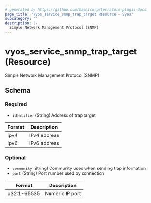 ```yaml
---
# generated by https://github.com/hashicorp/terraform-plugin-docs
page_title: "vyos_service_snmp_trap_target Resource - vyos"
subcategory: ""
description: |-
  Simple Network Management Protocol (SNMP)
---
```


# vyos_service_snmp_trap_target (Resource)

Simple Network Management Protocol (SNMP)



<!-- schema generated by tfplugindocs -->
## Schema

### Required

- `identifier` (String) Address of trap target

|  Format  |  Description  |
|----------|---------------|
|  ipv4  |  IPv4 address  |
|  ipv6  |  IPv6 address  |

### Optional

- `community` (String) Community used when sending trap information
- `port` (String) Port number used by connection

|  Format  |  Description  |
|----------|---------------|
|  u32:1-65535  |  Numeric IP port  |
